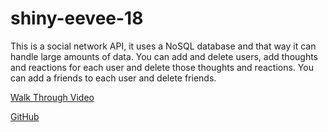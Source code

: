 # shiny-eevee-18

This is a social network API, it uses a NoSQL database and that way it can handle large amounts of data. You can add and delete users, add thoughts and reactions for each user and delete those thoughts and reactions. You can add a friends to each user and delete friends.

<a href="https://drive.google.com/file/d/17BRTtYA4wl9TB38Dt2hgelG3kIlKnfRi/view">Walk Through Video</a>

<a href="https://github.com/Kayceheap/shiny-eevee-18">GitHub</a>

